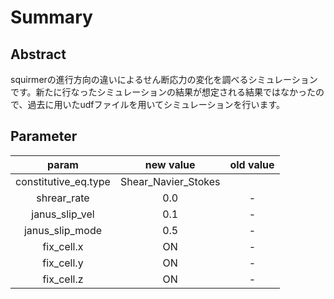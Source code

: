 # Summary

## Abstract
squirmerの進行方向の違いによるせん断応力の変化を調べるシミュレーションです。新たに行なったシミュレーションの結果が想定される結果ではなかったので、過去に用いたudfファイルを用いてシミュレーションを行います。

## Parameter
|param|new value|old value|
|:-:|:-:|:-:|
|constitutive_eq.type|Shear_Navier_Stokes|
|shrear_rate|0.0|-|
|janus_slip_vel|0.1|-|
|janus_slip_mode|0.5|-|
|fix_cell.x|ON|-|
|fix_cell.y|ON|-|
|fix_cell.z|ON|-|


